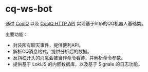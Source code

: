 # cq-ws-bot

通过 [CoolQ](https://cqp.cc/) 以及 [CoolQ HTTP API](https://cqhttp.cc/) 实现基于http的QQ机器人基础类。

主要功能：
- 封装所有聊天事件，提供便利API。
- 解析CQ消息格式，提供分析后的数据。
- 反斜杠开头的消息会被当作命令看待，并解析命令参数。
- 提供基于 LokiJS 的内嵌数据库，以及基于 Signale 的日志功能。

